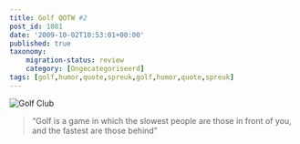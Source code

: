 ```yaml
---
title: Golf QOTW #2
post_id: 1081
date: '2009-10-02T10:53:01+00:00'
published: true
taxonomy:
    migration-status: review
    category: [Ongecategoriseerd]
tags: [golf,humor,quote,spreuk,golf,humor,quote,spreuk]
---
```

![Golf Club](/wp-content/uploads/2009/08/golf-club.jpg?w=150 "Golf Club")

> “Golf is a game in which the slowest people are those in front of you, and the fastest are those behind”